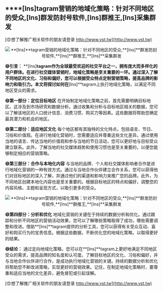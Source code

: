 ## ****[Ins]**tagram营销的地域化策略：针对不同地区的受众,**[Ins]**群发防封号软件,**[Ins]**群推王,**[Ins]**采集群发**

[😍想了解推广相关软件的朋友请登录 http://www.vst.tw](http://www.vst.tw)

 <center><img src="https://vst.tw/MP4/tuiguang/png/6.png" alt="**[Ins]**tagram营销的地域化策略：针对不同地区的受众,**[Ins]**群发防封号软件,**[Ins]**群推王,**[Ins]**采集群发"></center>

**😄引言：**
**[Ins]**tagram作为全球最受欢迎的社交平台之一，拥有庞大而多样化的用户群体。在进行社交媒体营销时，地域化策略是至关重要的一环。通过深入了解不同地区的文化、习俗和偏好，您可以根据受众特点定制营销策略，提高品牌的影响力和吸引力。本文将探讨如何在**[Ins]**tagram上执行地域化策略，以满足不同地区受众的需求。

**😄第一部分：定位目标地区**
在开始制定地域化策略之前，首先需要明确目标地区。这涉及到市场研究和数据分析。通过收集和分析与目标地区相关的数据，您可以了解该地区的人口统计信息、消费习惯、购买力等因素。这些数据将帮助您确定最具潜力和机会的地区。

**😄第二部分：适应地区文化**
每个地区都有其独特的文化特点，包括语言、节日、习俗和价值观。在进行地域化营销时，您需要适应并尊重这些文化差异。通过使用当地的语言、传达当地的价值观和参与当地的节日活动，您可以更好地与目标受众建立联系。此外，了解当地的社交媒体趋势和使用习惯也是至关重要的，以便您能够制定相应的营销策略。

**😄第三部分：合作与本地化内容**
与当地的品牌、个人和社交媒体影响者合作是进行地域化营销的一种有效方式。通过与当地合作伙伴建立合作关系，您可以获得他们对目标地区的深入了解，并通过他们的渠道和影响力来推广您的品牌。此外，为不同地区创建本地化内容也是至关重要的。根据目标地区的特点和偏好，调整您的内容风格、主题和呈现方式，以吸引更多的受众。

 <center><img src="https://vst.tw/MP4/tuiguang/png/7.png" alt="**[Ins]**tagram营销的地域化策略：针对不同地区的受众,**[Ins]**群发防封号软件,**[Ins]**群推王,**[Ins]**采集群发"></center>

**😄第四部分：分析和优化**
地域化营销的关键在于持续的数据分析和优化。通过跟踪和分析不同地区的营销活动效果，您可以了解哪些策略取得了成功，哪些需要调整和改进。借助**[Ins]**tagram提供的分析工具，您可以获得有关受众互动、喜好和购买行为的宝贵信息。根据这些数据，不断优化您的地域化策略，以取得更好的结果。

**😄结论：**
通过定向地域化策略，您可以在**[Ins]**tagram上更好地满足不同地区受众的需求，提高品牌的知名度和认可度。了解目标地区的文化、习俗和偏好，并与当地合作伙伴进行合作，是成功执行地域化营销的关键。持续的数据分析和优化将帮助您不断改进策略，实现更好的营销效果。记住，在制定地域化策略时，要尊重和适应当地的文化差异，避免冒犯或引起误解。

[😍想了解推广相关软件的朋友请登录 http://www.vst.tw](http://www.vst.tw)



